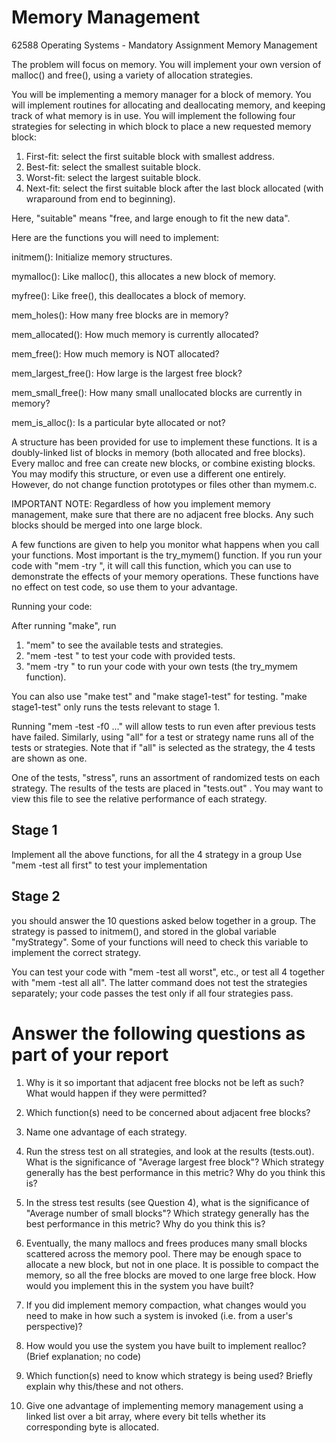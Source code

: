 # Memory Management
62588 Operating Systems - Mandatory Assignment Memory Management

The problem will focus on memory.  You will implement your own 
version of malloc() and free(), using a variety of allocation strategies.

You will be implementing a memory manager for a block of memory.  You will
implement routines for allocating and deallocating memory, and keeping track of
what memory is in use.  You will implement the following four strategies for selecting in
which block to place a new requested memory block:

  1) First-fit: select the first suitable block with smallest address.
  2) Best-fit: select the smallest suitable block.
  3) Worst-fit: select the largest suitable block.
  4) Next-fit: select the first suitable block after
     the last block allocated (with wraparound
     from end to beginning).


Here, "suitable" means "free, and large enough to fit the new data".

Here are the functions you will need to implement:

initmem():
  Initialize memory structures.

mymalloc():
  Like malloc(), this allocates a new block of memory.

myfree():
  Like free(), this deallocates a block of memory.

mem_holes():
  How many free blocks are in memory?

mem_allocated():
  How much memory is currently allocated?

mem_free():
  How much memory is NOT allocated?

mem_largest_free():
  How large is the largest free block?

mem_small_free():
  How many small unallocated blocks are currently in memory?

mem_is_alloc():
  Is a particular byte allocated or not?

A structure has been provided for use to implement these functions.  It is a
doubly-linked list of blocks in memory (both allocated and free blocks).  Every
malloc and free can create new blocks, or combine existing blocks.  You may
modify this structure, or even use a different one entirely.  However, do not
change function prototypes or files other than mymem.c.

IMPORTANT NOTE: Regardless of how you implement memory management, make sure
that there are no adjacent free blocks.  Any such blocks should be merged into
one large block.

A few functions are given to help you monitor what happens when you
call your functions.  Most important is the try_mymem() function.  If you run
your code with "mem -try <args>", it will call this function, which you can use
to demonstrate the effects of your memory operations.  These functions have no
effect on test code, so use them to your advantage.

Running your code:

After running "make", run

1) "mem" to see the available tests and strategies.
2) "mem -test <test> <strategy>" to test your code with provided tests.
3) "mem -try <args>" to run your code with your own tests
   (the try_mymem function).

You can also use "make test" and "make stage1-test" for testing.  "make
stage1-test" only runs the tests relevant to stage 1.

Running "mem -test -f0 ..." will allow tests to run even
after previous tests have failed.  Similarly, using "all" for a test or strategy
name runs all of the tests or strategies.  Note that if "all" is selected as the
strategy, the 4 tests are shown as one.

One of the tests, "stress", runs an assortment of randomized tests on each
strategy.  The results of the tests are placed in "tests.out" .  You may want to
view this file to see the relative performance of each strategy.


Stage 1
-------

Implement all the above functions, for all the 4 strategy in a group
Use "mem -test all first" to test your implementation


Stage 2
-------
you should answer the 10 questions asked below together in a group.
The strategy is passed to initmem(), and stored in the global variable "myStrategy".
Some of your functions will need to check this variable to implement the
correct strategy.

You can test your code with "mem -test all worst", etc., or test all 4 together
with "mem -test all all".  The latter command does not test the strategies
separately; your code passes the test only if all four strategies pass.


Answer the following questions as part of your report
=====================================================

1) Why is it so important that adjacent free blocks not be left as such?  What
would happen if they were permitted?

2) Which function(s) need to be concerned about adjacent free blocks?

3) Name one advantage of each strategy.

4) Run the stress test on all strategies, and look at the results (tests.out).
What is the significance of "Average largest free block"?  Which strategy
generally has the best performance in this metric?  Why do you think this is?

5) In the stress test results (see Question 4), what is the significance of
"Average number of small blocks"?  Which strategy generally has the best
performance in this metric?  Why do you think this is?

6) Eventually, the many mallocs and frees produces many small blocks scattered
across the memory pool.  There may be enough space to allocate a new block, but
not in one place.  It is possible to compact the memory, so all the free blocks
are moved to one large free block.  How would you implement this in the system
you have built?

7) If you did implement memory compaction, what changes would you need to make
in how such a system is invoked (i.e. from a user's perspective)?

8) How would you use the system you have built to implement realloc?  (Brief
explanation; no code)

9) Which function(s) need to know which strategy is being used?  Briefly explain
why this/these and not others.

10) Give one advantage of implementing memory management using a linked list
over a bit array, where every bit tells whether its corresponding byte is
allocated.

